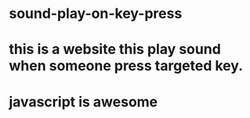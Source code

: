 # sound-play-on-key-press
# this is a website this play sound when someone press targeted key.
# javascript is awesome 
